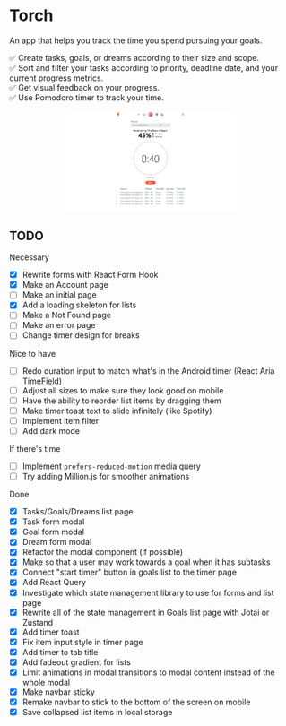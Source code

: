 # Torch

An app that helps you track the time you spend pursuing your goals.

✅ Create tasks, goals, or dreams according to their size and scope.\
✅ Sort and filter your tasks according to priority, deadline date, and your current progress metrics.\
✅ Get visual feedback on your progress.\
✅ Use Pomodoro timer to track your time.

<p align="center">
  <img alt="Light" src="./images/screenshot_1.png" width="60%">
</p>

## TODO

Necessary

- [x] Rewrite forms with React Form Hook
- [x] Make an Account page
- [ ] Make an initial page
- [x] Add a loading skeleton for lists
- [ ] Make a Not Found page
- [ ] Make an error page
- [ ] Change timer design for breaks

Nice to have

- [ ] Redo duration input to match what's in the Android timer (React Aria TimeField)
- [ ] Adjust all sizes to make sure they look good on mobile
- [ ] Have the ability to reorder list items by dragging them
- [ ] Make timer toast text to slide infinitely (like Spotify)
- [ ] Implement item filter
- [ ] Add dark mode

If there's time

- [ ] Implement `prefers-reduced-motion` media query
- [ ] Try adding Million.js for smoother animations

Done

- [x] Tasks/Goals/Dreams list page
- [x] Task form modal
- [x] Goal form modal
- [x] Dream form modal
- [x] Refactor the modal component (if possible)
- [x] Make so that a user may work towards a goal when it has subtasks
- [x] Connect "start timer" button in goals list to the timer page
- [x] Add React Query
- [x] Investigate which state management library to use for forms and list page
- [x] Rewrite all of the state management in Goals list page with Jotai or Zustand
- [x] Add timer toast
- [x] Fix item input style in timer page
- [x] Add timer to tab title
- [x] Add fadeout gradient for lists
- [x] Limit animations in modal transitions to modal content instead of the whole modal
- [x] Make navbar sticky
- [x] Remake navbar to stick to the bottom of the screen on mobile
- [x] Save collapsed list items in local storage
